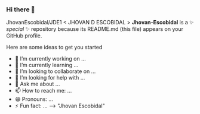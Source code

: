 ### Hi there 👋
JhovanEscobidal/JDE1
< JHOVAN D ESCOBIDAL > 
**Jhovan-Escobidal** is a ✨ _special_ ✨ repository because its README.md (this file) appears on your GitHub profile.

Here are some ideas to get you started

- 🔭 I’m currently working on ...
- 🌱 I’m currently learning ...
- 👯 I’m looking to       collaborate on ...
- 🤔 I’m looking for help  with ... 
- 💬 Ask me about ...
- 📫 How to reach me: ...
- 😄 Pronouns: ...
- ⚡ Fun fact: ...
-->
    "Jhovan Escobidal"
